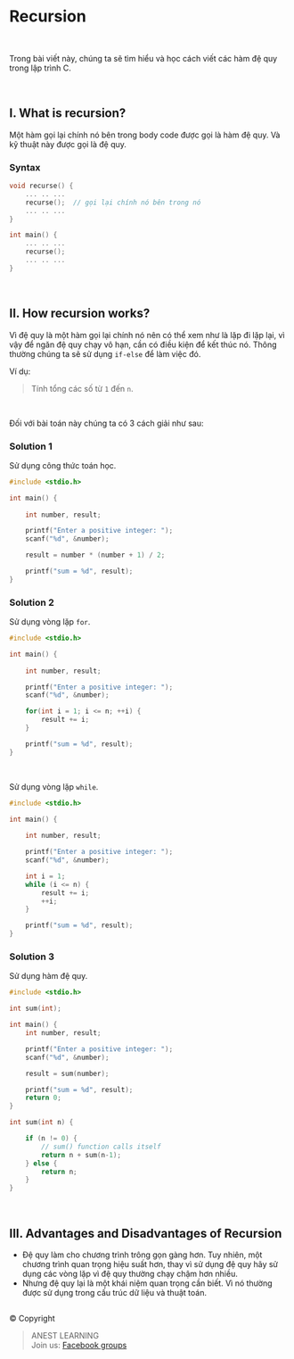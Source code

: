 # Recursion

<br />

Trong bài viết này, chúng ta sẽ tìm hiểu và học cách viết các hàm đệ quy trong lập trình C.

<br />

## I. What is recursion?

Một hàm gọi lại chính nó bên trong body code được gọi là hàm đệ quy. Và kỹ thuật này được gọi là đệ quy.

### Syntax

```c
void recurse() {
    ... .. ...
    recurse();  // gọi lại chính nó bên trong nó
    ... .. ...
}

int main() {
    ... .. ...
    recurse();
    ... .. ...
}
```

<br />

## II. How recursion works?

Vì đệ quy là một hàm gọi lại chính nó nên có thể xem như là lặp đi lặp lại, vì vậy để ngăn đệ quy chạy vô hạn, cần có điều kiện để kết thúc nó. Thông thường chúng ta sẽ sử dụng `if-else` để làm việc đó.

Ví dụ:
> Tính tổng các số từ `1` đến `n`.

<br />

Đối với bài toán này chúng ta có 3 cách giải như sau:


### Solution 1

Sử dụng công thức toán học.
```c
#include <stdio.h>

int main() {
    
    int number, result;

    printf("Enter a positive integer: ");
    scanf("%d", &number);

    result = number * (number + 1) / 2;

    printf("sum = %d", result);
}
```


### Solution 2

Sử dụng vòng lặp `for`.
```c
#include <stdio.h>

int main() {
    
    int number, result;

    printf("Enter a positive integer: ");
    scanf("%d", &number);

    for(int i = 1; i <= n; ++i) {
        result += i;
    }

    printf("sum = %d", result);
}
```

<br />

Sử dụng vòng lặp `while`.
```c
#include <stdio.h>

int main() {
    
    int number, result;

    printf("Enter a positive integer: ");
    scanf("%d", &number);

    int i = 1;
    while (i <= n) {
        result += i;
        ++i;
    }

    printf("sum = %d", result);
}
```


### Solution 3

Sử dụng hàm đệ quy.
```c
#include <stdio.h>

int sum(int);

int main() {
    int number, result;

    printf("Enter a positive integer: ");
    scanf("%d", &number);

    result = sum(number);

    printf("sum = %d", result);
    return 0;
}

int sum(int n) {

    if (n != 0) {
        // sum() function calls itself
        return n + sum(n-1); 
    } else {
        return n;
    }
}
```


<br />

## III. Advantages and Disadvantages of Recursion

- Đệ quy làm cho chương trình trông gọn gàng hơn. Tuy nhiên, một chương trình quan trọng hiệu suất hơn, thay vì sử dụng đệ quy hãy sử dụng các vòng lặp vì đệ quy thường chạy chậm hơn nhiều.
- Nhưng đệ quy lại là một khái niệm quan trọng cần biết. Vì nó thường được sử dụng trong cấu trúc dữ liệu và thuật toán.


##  

© Copyright
> ANEST LEARNING  
> Join us: [Facebook groups](https://www.facebook.com/groups/anest.learning/)
